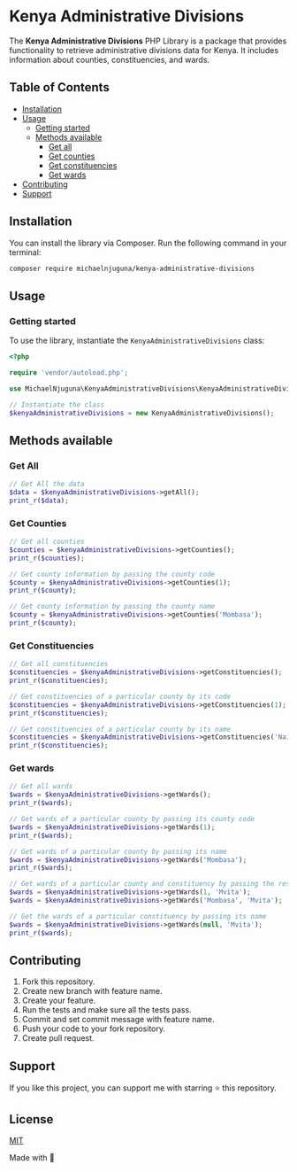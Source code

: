 # Kenya Administrative Divisions

The **Kenya Administrative Divisions** PHP Library is a package that provides functionality to retrieve administrative divisions data for Kenya. It includes information about counties, constituencies, and wards.

## Table of Contents

- [Installation](#installation)
- [Usage](#usage)
  - [Getting started](#getting-started)
  - [Methods available](#methods-available)
    - [Get all](#get-all)
    - [Get counties](#get-counties)
    - [Get constituencies](#get-constituencies)
    - [Get wards](#get-wards)
- [Contributing](#contributing)
- [Support](#support)

## Installation

You can install the library via Composer. Run the following command in your terminal:

```bash
composer require michaelnjuguna/kenya-administrative-divisions
```

## Usage

### Getting started

To use the library, instantiate the `KenyaAdministrativeDivisions` class:

```php
<?php

require 'vendor/autoload.php';

use MichaelNjuguna\KenyaAdministrativeDivisions\KenyaAdministrativeDivisions;

// Instantiate the class
$kenyaAdministrativeDivisions = new KenyaAdministrativeDivisions();

```

## Methods available

### Get All

```php
// Get All the data
$data = $kenyaAdministrativeDivisions->getAll();
print_r($data);
```

### Get Counties

```php
// Get all counties
$counties = $kenyaAdministrativeDivisions->getCounties();
print_r($counties);

// Get county information by passing the county code
$county = $kenyaAdministrativeDivisions->getCounties(1);
print_r($county);

// Get county information by passing the county name
$county = $kenyaAdministrativeDivisions->getCounties('Mombasa');
print_r($county);
```

### Get Constituencies

```php
// Get all constituencies
$constituencies = $kenyaAdministrativeDivisions->getConstituencies();
print_r($constituencies);

// Get constituencies of a particular county by its code
$constituencies = $kenyaAdministrativeDivisions->getConstituencies(1);
print_r($constituencies);

// Get constituencies of a particular county by its name
$constituencies = $kenyaAdministrativeDivisions->getConstituencies('Nairobi');
print_r($constituencies);

```

### Get wards

```php
// Get all wards
$wards = $kenyaAdministrativeDivisions->getWards();
print_r($wards);

// Get wards of a particular county by passing its county code
$wards = $kenyaAdministrativeDivisions->getWards(1);
print_r($wards);

// Get wards of a particular county by passing its name
$wards = $kenyaAdministrativeDivisions->getWards('Mombasa');
print_r($wards);

// Get wards of a particular county and constituency by passing the respective county code/name and constituency name
$wards = $kenyaAdministrativeDivisions->getWards(1, 'Mvita');
$wards = $kenyaAdministrativeDivisions->getWards('Mombasa', 'Mvita');

// Get the wards of a particular constituency by passing its name
$wards = $kenyaAdministrativeDivisions->getWards(null, 'Mvita');
print_r($wards);
```

## Contributing

1. Fork this repository.
2. Create new branch with feature name.
3. Create your feature.
4. Run the tests and make sure all the tests pass.
5. Commit and set commit message with feature name.
6. Push your code to your fork repository.
7. Create pull request.

## Support

If you like this project, you can support me with starring ⭐ this repository.

## License

[MIT](license.txt)

Made with 💜
